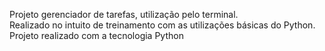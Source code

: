 Projeto gerenciador de tarefas, utilização pelo terminal. <br>
Realizado no intuito de treinamento com as utilizações básicas do Python. <br>
Projeto realizado com a tecnologia Python
